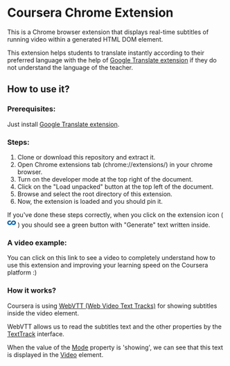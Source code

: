 # Coursera Chrome Extension
This is a Chrome browser extension that displays real-time subtitles of running video within a generated HTML DOM element.

This extension helps students to translate instantly according to their preferred language with the help of [Google Translate extension](https://chrome.google.com/webstore/detail/google-translate/aapbdbdomjkkjkaonfhkkikfgjllcleb) if they do not understand the language of the teacher.

## How to use it?
### Prerequisites:
Just install [Google Translate extension](https://chrome.google.com/webstore/detail/google-translate/aapbdbdomjkkjkaonfhkkikfgjllcleb).
### Steps:
1) Clone or download this repository and extract it.
2) Open Chrome extensions tab (chrome://extensions/) in your chrome browser.
3) Turn on the developer mode at the top right of the document.
4) Click on the "Load unpacked" button at the top left of the document.
5) Browse and select the root directory of this extension.
6) Now, the extension is loaded and you should pin it.

If you've done these steps correctly, when you click on the extension icon ( <img src="https://raw.githubusercontent.com/alirezaeftekhari/coursera-chrome-extension/master/images/icon128.png?raw=true" width="20"/> ) you should see a green button with "Generate" text written inside.
### A video example:
You can click on this link to see a video to completely understand how to use this extension and improving your learning speed on the Coursera platform :)

### How it works?
Coursera is using [WebVTT (Web Video Text Tracks)](https://en.wikipedia.org/wiki/WebVTT) for showing subtitles inside the video element.

WebVTT allows us to read the subtitles text and the other properties by the [TextTrack](https://developer.mozilla.org/en-US/docs/Web/API/TextTrack) interface.

When the value of the [Mode](https://developer.mozilla.org/en-US/docs/Web/API/TextTrack/mode) property is 'showing', we can see that this text is displayed in the [Video](https://developer.mozilla.org/en-US/docs/Web/HTML/Element/video) element.
